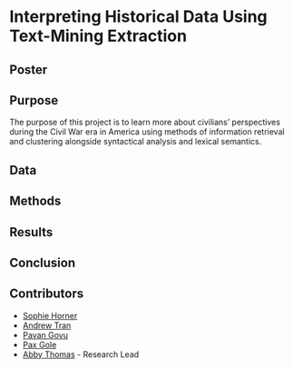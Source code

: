 # Interpreting Historical Data Using Text-Mining Extraction

## Poster

## Purpose
The purpose of this project is to learn more about civilians’ perspectives during the Civil War era in America using methods of information retrieval and clustering alongside syntactical analysis and lexical semantics.

## Data

## Methods

## Results

## Conclusion

## Contributors

- [Sophie Horner](https://github.com/hornersc)
- [Andrew Tran](https://github.com/nartmobile)
- [Pavan Govu](https://github.com/pavangovu)
- [Pax Gole](https://github.com/paxgole)
- [Abby Thomas](https://github.com/thomasabigail) - Research Lead
